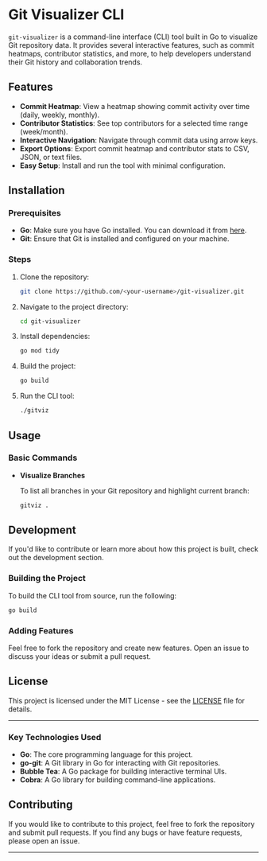 # Git Visualizer CLI

`git-visualizer` is a command-line interface (CLI) tool built in Go to visualize Git repository data. It provides several interactive features, such as commit heatmaps, contributor statistics, and more, to help developers understand their Git history and collaboration trends.

## Features

- **Commit Heatmap**: View a heatmap showing commit activity over time (daily, weekly, monthly).
- **Contributor Statistics**: See top contributors for a selected time range (week/month).
- **Interactive Navigation**: Navigate through commit data using arrow keys.
- **Export Options**: Export commit heatmap and contributor stats to CSV, JSON, or text files.
- **Easy Setup**: Install and run the tool with minimal configuration.

## Installation

### Prerequisites

- **Go**: Make sure you have Go installed. You can download it from [here](https://golang.org/doc/install).
- **Git**: Ensure that Git is installed and configured on your machine.

### Steps

1. Clone the repository:

   ```bash
   git clone https://github.com/<your-username>/git-visualizer.git
   ```

2. Navigate to the project directory:

   ```bash
   cd git-visualizer
   ```

3. Install dependencies:

   ```bash
   go mod tidy
   ```

4. Build the project:

   ```bash
   go build
   ```

5. Run the CLI tool:

   ```bash
   ./gitviz
   ```

## Usage

### Basic Commands

- **Visualize Branches**

  To list all branches in your Git repository and highlight current branch:

  ```bash
  gitviz .
  ```

## Development

If you'd like to contribute or learn more about how this project is built, check out the development section.


### Building the Project

To build the CLI tool from source, run the following:

```bash
go build
```

### Adding Features

Feel free to fork the repository and create new features. Open an issue to discuss your ideas or submit a pull request.

## License

This project is licensed under the MIT License - see the [LICENSE](LICENSE) file for details.

---

### Key Technologies Used

- **Go**: The core programming language for this project.
- **go-git**: A Git library in Go for interacting with Git repositories.
- **Bubble Tea**: A Go package for building interactive terminal UIs.
- **Cobra**: A Go library for building command-line applications.

## Contributing

If you would like to contribute to this project, feel free to fork the repository and submit pull requests. If you find any bugs or have feature requests, please open an issue.

---

